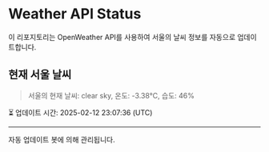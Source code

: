 
# Weather API Status

이 리포지토리는 OpenWeather API를 사용하여 서울의 날씨 정보를 자동으로 업데이트합니다.

## 현재 서울 날씨
> 서울의 현재 날씨: clear sky, 온도: -3.38°C, 습도: 46%

⏳ 업데이트 시간: 2025-02-12 23:07:36 (UTC)

---
자동 업데이트 봇에 의해 관리됩니다.
